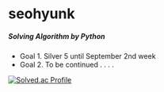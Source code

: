 # seohyunk

##### _Solving Algorithm by Python_

* Goal 1. Silver 5 until September 2nd week
* Goal 2. To be continued . . . .

[![Solved.ac Profile](http://mazassumnida.wtf/api/v2/generate_badge?boj=snanny819)](https://solved.ac/snanny819/)